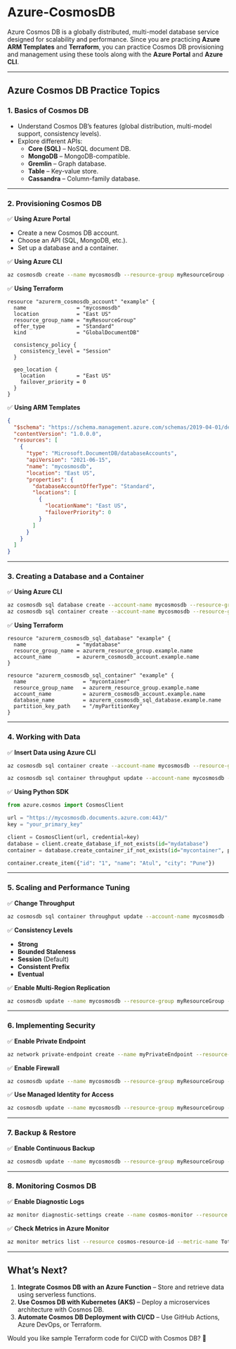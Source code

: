 # Azure-CosmosDB

Azure Cosmos DB is a globally distributed, multi-model database service designed for scalability and performance. Since you are practicing **Azure ARM Templates** and **Terraform**, you can practice Cosmos DB provisioning and management using these tools along with the **Azure Portal** and **Azure CLI**.

---

## **Azure Cosmos DB Practice Topics**

### **1. Basics of Cosmos DB**
- Understand Cosmos DB’s features (global distribution, multi-model support, consistency levels).
- Explore different APIs:
  - **Core (SQL)** – NoSQL document DB.
  - **MongoDB** – MongoDB-compatible.
  - **Gremlin** – Graph database.
  - **Table** – Key-value store.
  - **Cassandra** – Column-family database.

---

### **2. Provisioning Cosmos DB**
✅ **Using Azure Portal**
- Create a new Cosmos DB account.
- Choose an API (SQL, MongoDB, etc.).
- Set up a database and a container.

✅ **Using Azure CLI**
```sh
az cosmosdb create --name mycosmosdb --resource-group myResourceGroup --kind GlobalDocumentDB --locations regionName=eastus failoverPriority=0 isZoneRedundant=False
```
✅ **Using Terraform**
```hcl
resource "azurerm_cosmosdb_account" "example" {
  name                = "mycosmosdb"
  location            = "East US"
  resource_group_name = "myResourceGroup"
  offer_type          = "Standard"
  kind                = "GlobalDocumentDB"

  consistency_policy {
    consistency_level = "Session"
  }

  geo_location {
    location          = "East US"
    failover_priority = 0
  }
}
```

✅ **Using ARM Templates**
```json
{
  "$schema": "https://schema.management.azure.com/schemas/2019-04-01/deploymentTemplate.json#",
  "contentVersion": "1.0.0.0",
  "resources": [
    {
      "type": "Microsoft.DocumentDB/databaseAccounts",
      "apiVersion": "2021-06-15",
      "name": "mycosmosdb",
      "location": "East US",
      "properties": {
        "databaseAccountOfferType": "Standard",
        "locations": [
          {
            "locationName": "East US",
            "failoverPriority": 0
          }
        ]
      }
    }
  ]
}
```
---

### **3. Creating a Database and a Container**
✅ **Using Azure CLI**
```sh
az cosmosdb sql database create --account-name mycosmosdb --resource-group myResourceGroup --name mydatabase
az cosmosdb sql container create --account-name mycosmosdb --resource-group myResourceGroup --database-name mydatabase --name mycontainer --partition-key-path "/myPartitionKey"
```
✅ **Using Terraform**
```hcl
resource "azurerm_cosmosdb_sql_database" "example" {
  name                = "mydatabase"
  resource_group_name = azurerm_resource_group.example.name
  account_name        = azurerm_cosmosdb_account.example.name
}

resource "azurerm_cosmosdb_sql_container" "example" {
  name                  = "mycontainer"
  resource_group_name   = azurerm_resource_group.example.name
  account_name          = azurerm_cosmosdb_account.example.name
  database_name         = azurerm_cosmosdb_sql_database.example.name
  partition_key_path    = "/myPartitionKey"
}
```
---

### **4. Working with Data**
✅ **Insert Data using Azure CLI**
```sh
az cosmosdb sql container create --account-name mycosmosdb --resource-group myResourceGroup --database-name mydatabase --name mycontainer --partition-key-path "/id"

az cosmosdb sql container throughput update --account-name mycosmosdb --resource-group myResourceGroup --database-name mydatabase --name mycontainer --throughput 400
```

✅ **Using Python SDK**
```python
from azure.cosmos import CosmosClient

url = "https://mycosmosdb.documents.azure.com:443/"
key = "your_primary_key"

client = CosmosClient(url, credential=key)
database = client.create_database_if_not_exists(id="mydatabase")
container = database.create_container_if_not_exists(id="mycontainer", partition_key=PartitionKey(path="/id"))

container.create_item({"id": "1", "name": "Atul", "city": "Pune"})
```
---

### **5. Scaling and Performance Tuning**
✅ **Change Throughput**
```sh
az cosmosdb sql container throughput update --account-name mycosmosdb --resource-group myResourceGroup --database-name mydatabase --name mycontainer --throughput 1000
```
✅ **Consistency Levels**
- **Strong**
- **Bounded Staleness**
- **Session** (Default)
- **Consistent Prefix**
- **Eventual**

✅ **Enable Multi-Region Replication**
```sh
az cosmosdb update --name mycosmosdb --resource-group myResourceGroup --enable-multiple-write-locations true
```

---

### **6. Implementing Security**
✅ **Enable Private Endpoint**
```sh
az network private-endpoint create --name myPrivateEndpoint --resource-group myResourceGroup --vnet-name myVnet --subnet mySubnet --private-connection-resource-id mycosmosdb
```
✅ **Enable Firewall**
```sh
az cosmosdb update --name mycosmosdb --resource-group myResourceGroup --ip-range-filter "192.168.1.1"
```
✅ **Use Managed Identity for Access**
```sh
az cosmosdb update --name mycosmosdb --resource-group myResourceGroup --assign-identity
```

---

### **7. Backup & Restore**
✅ **Enable Continuous Backup**
```sh
az cosmosdb update --name mycosmosdb --resource-group myResourceGroup --backup-policy-type Continuous
```

---

### **8. Monitoring Cosmos DB**
✅ **Enable Diagnostic Logs**
```sh
az monitor diagnostic-settings create --name cosmos-monitor --resource cosmos-resource-id --logs '[{"category": "DataPlaneRequests", "enabled": true}]'
```
✅ **Check Metrics in Azure Monitor**
```sh
az monitor metrics list --resource cosmos-resource-id --metric-name TotalRequests
```

---

## **What’s Next?**
1. **Integrate Cosmos DB with an Azure Function** – Store and retrieve data using serverless functions.
2. **Use Cosmos DB with Kubernetes (AKS)** – Deploy a microservices architecture with Cosmos DB.
3. **Automate Cosmos DB Deployment with CI/CD** – Use GitHub Actions, Azure DevOps, or Terraform.

Would you like sample Terraform code for CI/CD with Cosmos DB? 🚀
